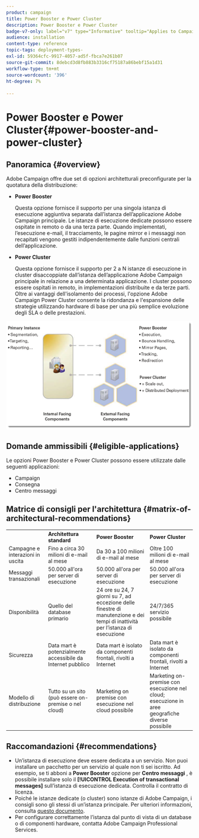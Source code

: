 ```yaml
---
product: campaign
title: Power Booster e Power Cluster
description: Power Booster e Power Cluster
badge-v7-only: label="v7" type="Informative" tooltip="Applies to Campaign Classic v7 only"
audience: installation
content-type: reference
topic-tags: deployment-types-
exl-id: 59364cfc-9917-4057-ad5f-fbca7e261b07
source-git-commit: 8debcd3d8fb883b3316cf75187a86bebf15a1d31
workflow-type: tm+mt
source-wordcount: '396'
ht-degree: 7%

---
```


# Power Booster e Power Cluster{#power-booster-and-power-cluster}



## Panoramica {#overview}

Adobe Campaign offre due set di opzioni architetturali preconfigurate per la quotatura della distribuzione:

* **Power Booster**

   Questa opzione fornisce il supporto per una singola istanza di esecuzione aggiuntiva separata dall’istanza dell’applicazione Adobe Campaign principale. Le istanze di esecuzione dedicate possono essere ospitate in remoto o da una terza parte. Quando implementati, l’esecuzione e-mail, il tracciamento, le pagine mirror e i messaggi non recapitati vengono gestiti indipendentemente dalle funzioni centrali dell’applicazione.

* **Power Cluster**

   Questa opzione fornisce il supporto per 2 a N istanze di esecuzione in cluster disaccoppiate dall’istanza dell’applicazione Adobe Campaign principale in relazione a una determinata applicazione. I cluster possono essere ospitati in remoto, in implementazioni distribuite e da terze parti. Oltre ai vantaggi dell&#39;isolamento dei processi, l&#39;opzione Adobe Campaign Power Cluster consente la ridondanza e l&#39;espansione delle strategie utilizzando hardware di base per una più semplice evoluzione degli SLA o delle prestazioni.

![](assets/architectural_options_diagram.png)

## Domande ammissibili {#eligible-applications}

Le opzioni Power Booster e Power Cluster possono essere utilizzate dalle seguenti applicazioni:

* Campaign
* Consegna
* Centro messaggi

## Matrice di consigli per l&#39;architettura {#matrix-of-architectural-recommendations}

<table> 
 <tbody> 
  <tr> 
   <td> </td> 
   <td> <strong>Architettura standard</strong><br /> </td> 
   <td> <strong>Power Booster</strong><br /> </td> 
   <td> <strong>Power Cluster</strong><br /> </td> 
  </tr> 
  <tr> 
   <td> Campagne e interazioni in uscita<br /> </td> 
   <td> Fino a circa 30 milioni di e-mail al mese<br /> </td> 
   <td> Da 30 a 100 milioni di e-mail al mese<br /> </td> 
   <td> Oltre 100 milioni di e-mail al mese<br /> </td> 
  </tr> 
  <tr> 
   <td> Messaggi transazionali<br /> </td> 
   <td> 50.000 all'ora per server di esecuzione<br /> </td> 
   <td> 50.000 all'ora per server di esecuzione<br /> </td> 
   <td> 50.000 all'ora per server di esecuzione<br /> </td> 
  </tr> 
  <tr> 
   <td> Disponibilità<br /> </td> 
   <td> Quello del database primario<br /> </td> 
   <td> 24 ore su 24, 7 giorni su 7, ad eccezione delle finestre di manutenzione e dei tempi di inattività per l’istanza di esecuzione<br /> </td> 
   <td> 24/7/365 servizio possibile<br /> </td> 
  </tr> 
  <tr> 
   <td> Sicurezza<br /> </td> 
   <td> Data mart è potenzialmente accessibile da Internet pubblico<br /> </td> 
   <td> Data mart è isolato da componenti frontali, rivolti a Internet<br /> </td> 
   <td> Data mart è isolato da componenti frontali, rivolti a Internet<br /> </td> 
  </tr> 
  <tr> 
   <td> Modello di distribuzione<br /> </td> 
   <td> Tutto su un sito (può essere on-premise o nel cloud)<br /> </td> 
   <td> Marketing on premise con esecuzione nel cloud possibile<br /> </td> 
   <td> Marketing on-premise con esecuzione nel cloud; esecuzione in aree geografiche diverse possibile<br /> </td> 
  </tr> 
 </tbody> 
</table>

## Raccomandazioni {#recommendations}

* Un’istanza di esecuzione deve essere dedicata a un servizio. Non puoi installare un pacchetto per un servizio al quale non ti sei iscritto. Ad esempio, se ti abboni a **Power Booster** opzione per **Centro messaggi** , è possibile installare solo il **[!UICONTROL Execution of transactional messages]** sull’istanza di esecuzione dedicata. Controlla il contratto di licenza.
* Poiché le istanze dedicate (o cluster) sono istanze di Adobe Campaign, i consigli sono gli stessi di un’istanza principale. Per ulteriori informazioni, consulta [questo documento](../../production/using/foreword.md).
* Per configurare correttamente l’istanza dal punto di vista di un database o di componenti hardware, contatta Adobe Campaign Professional Services.
